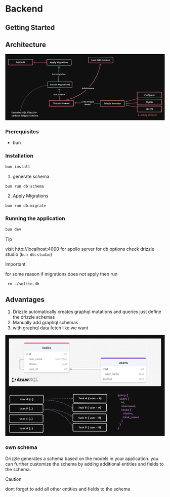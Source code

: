 

# Backend

## Getting Started

## Architecture

![Architecture](./images/Backend.png)

### Prerequisites
- bun

### Installation

```bash
bun install
```

1. generate schema
```
bun run db:schema
```
2. Apply Migrations
```
bun run db:migrate
```

### Running the application
```bash
bun dev
```

> [!TIP]
>  visit http://localhost:4000  for apollo server
> for db options check drizzle studio (`bun db:studio`)

> [!IMPORTANT]
> for some reason if migrations does not apply then run
> ```
>  rm ./sqlite.db
> ```



## Advantages

1. Drizzle automatically creates graphql mutations and queries just define the drizzle schemas
2. Manually add graphql schemas
3. with graphql data fetch like we want

![Architecture](./images/Advantages.png)


### own schema
Drizzle generates a schema based on the models in your application. you can further customize the schema by adding additional entities and fields to the schema.

> [!CAUTION]
>  dont forget to add all other entities and fields to the schema



